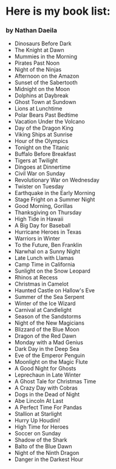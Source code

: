 # Here is my book list:

### by Nathan Daeila

-   Dinosaurs Before Dark
-   The Knight at Dawn
-   Mummies in the Morning
-   Pirates Past Noon
-   Night of the Ninjas
-   Afternoon on the Amazon
-   Sunset of the Sabertooth
-   Midnight on the Moon
-   Dolphins at Daybreak
-   Ghost Town at Sundown
-   Lions at Lunchtime
-   Polar Bears Past Bedtime
-   Vacation Under the Volcano
-   Day of the Dragon King
-   Viking Ships at Sunrise
-   Hour of the Olympics
-   Tonight on the Titanic
-   Buffalo Before Breakfast
-   Tigers at Twilight
-   Dingoes at Dinnertime
-   Civil War on Sunday
-   Revolutionary War on Wednesday
-   Twister on Tuesday
-   Earthquake in the Early Morning
-   Stage Fright on a Summer Night
-   Good Morning, Gorillas
-   Thanksgiving on Thursday
-   High Tide in Hawaii
-   A Big Day for Baseball
-   Hurricane Heroes in Texas
-   Warriors in Winter
-   To the Future, Ben Franklin
-   Narwhal on a Sunny Night
-   Late Lunch with Llamas
-   Camp Time in California
-   Sunlight on the Snow Leopard
-   Rhinos at Recess
-   Christmas in Camelot
-   Haunted Castle on Hallow's Eve
-   Summer of the Sea Serpent
-   Winter of the Ice Wizard
-   Carnival at Candlelight
-   Season of the Sandstorms
-   Night of the New Magicians
-   Blizzard of the Blue Moon
-   Dragon of the Red Dawn
-   Monday with a Mad Genius
-   Dark Day in the Deep Sea
-   Eve of the Emperor Penguin
-   Moonlight on the Magic Flute
-   A Good Night for Ghosts
-   Leprechaun in Late Winter
-   A Ghost Tale for Christmas Time
-   A Crazy Day with Cobras
-   Dogs in the Dead of Night
-   Abe Lincoln At Last
-   A Perfect Time For Pandas
-   Stallion at Starlight
-   Hurry Up Houdini!
-   High Time for Heroes
-   Soccer on Sunday
-   Shadow of the Shark
-   Balto of the Blue Dawn
-   Night of the Ninth Dragon
-   Danger in the Darkest Hour